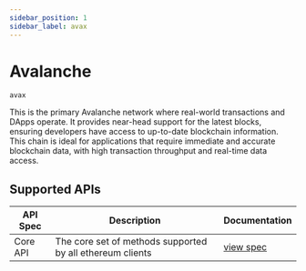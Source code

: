 ```yaml
---
sidebar_position: 1
sidebar_label: avax
---
```


# Avalanche

`avax`

This is the primary Avalanche network where real-world transactions and DApps operate. It provides near-head support for the latest blocks, ensuring developers have access to up-to-date blockchain information. This chain is ideal for applications that require immediate and accurate blockchain data, with high transaction throughput and real-time data access.

## Supported APIs

| API Spec | Description                                               | Documentation                  |
| -------- | --------------------------------------------------------- | ------------------------------ |
| Core API | The core set of methods supported by all ethereum clients | [view spec](../specs/core-api) |
